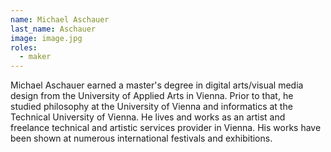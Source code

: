 ```yaml
---
name: Michael Aschauer
last_name: Aschauer
image: image.jpg
roles:
  - maker
---
```

Michael Aschauer earned a master's degree in digital arts/visual media design from the University of Applied Arts in Vienna. Prior to that, he studied philosophy at the University of Vienna and informatics at the Technical University of Vienna. He lives and works as an artist and freelance technical and artistic services provider in Vienna. His works have been shown at numerous international festivals and exhibitions.
